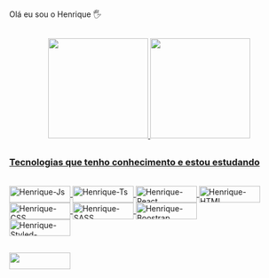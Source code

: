 Olá eu sou o Henrique 🖐

##

<div align="center">
  <a href="https://github.com/HenriqueVPS">
  <img height="180em" src="https://github-readme-stats.vercel.app/api?username=HenriqueVPS&show_icons=true&theme=tokyonight&include_all_commits=true&count_private=true"/>
  <img height="180em" src="https://github-readme-stats.vercel.app/api/top-langs/?username=HenriqueVPS&layout=compact&langs_count=7&theme=tokyonight"/>
</div>
  
  ##

  <h3>Tecnologias que tenho conhecimento e estou estudando</h3>
  
<div style="display: inline_block"><br>
  <img align="center" alt="Henrique-Js" height="30" width="110" src="https://img.shields.io/badge/JavaScript-323330?style=for-the-badge&logo=javascript&logoColor=F7DF1E">
  <img align="center" alt="Henrique-Ts" height="30" width="110" src="https://img.shields.io/badge/TypeScript-007ACC?style=for-the-badge&logo=typescript&logoColor=white">
  <img align="center" alt="Henrique-React" height="30" width="110" src="https://img.shields.io/badge/React-20232A?style=for-the-badge&logo=react&logoColor=61DAFB">
  <img align="center" alt="Henrique-HTML" height="30" width="110" src="https://img.shields.io/badge/HTML5-E34F26?style=for-the-badge&logo=html5&logoColor=white">
  <img align="center" alt="Henrique-CSS" height="30" width="110" src="https://img.shields.io/badge/CSS3-1572B6?style=for-the-badge&logo=css3&logoColor=white">
  <img align="center" alt="Henrique-SASS" height="30" width="110" src="https://img.shields.io/badge/Sass-CC6699?style=for-the-badge&logo=sass&logoColor=white">
  <img align="center" alt="Henrique-Boostrap" height="30" width="110" src="https://img.shields.io/badge/Bootstrap-563D7C?style=for-the-badge&logo=bootstrap&logoColor=white">
  </br>
  <img align="center" alt="Henrique-Styled-components" height="30" width="110" src="https://img.shields.io/badge/styled--components-DB7093?style=for-the-badge&logo=styled-components&logoColor=white">

  
</div>

 ##
  
 <a href="https://www.linkedin.com/in/henriquee-pereira/" target="_blank"><img font-size="12" height="30" width="110" src="https://img.shields.io/badge/-LinkedIn-%230077B5?style=for-the-badge&logo=linkedin&logoColor=white" target="_blank"></a>
  
